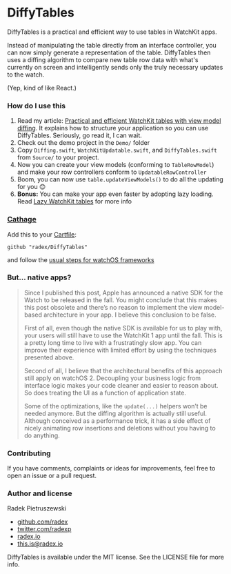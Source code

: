 # DiffyTables

DiffyTables is a practical and efficient way to use tables in WatchKit apps.

Instead of manipulating the table directly from an interface controller, you can now simply generate a representation of the table. DiffyTables then uses a diffing algorithm to compare new table row data with what's currently on screen and intelligently sends only the truly necessary updates to the watch.

(Yep, kind of like React.)

### How do I use this

1. Read my article: [Practical and efficient WatchKit tables with view model diffing](http://radex.io/watch/diffing/). It explains how to structure your application so you can use DiffyTables. Seriously, go read it, I can wait.
2. Check out the demo project in the `Demo/` folder
3. Copy `Diffing.swift`, `WatchKitUpdatable.swift`, and `DiffyTables.swift` from `Source/` to your project.
4. Now you can create your view models (conforming to `TableRowModel`) and make your row controllers conform to `UpdatableRowController`
5. Boom, you can now use `table.updateViewModels()` to do all the updating for you 😊
6. **Bonus:** You can make your app even faster by adopting lazy loading. Read [Lazy WatchKit tables](http://radex.io/watch/lazy/) for more info

### [Cathage](https://github.com/Carthage/Carthage)

Add this to your [Cartfile](https://github.com/Carthage/Carthage/blob/master/Documentation/Artifacts.md#cartfile):

    github "radex/DiffyTables"

and follow the [usual steps for watchOS frameworks](https://github.com/Carthage/Carthage#if-youre-building-for-ios-tvos-or-watchos)

### But… native apps?

> Since I published this post, Apple has announced a native SDK for the Watch to be released in the fall. You might conclude that this makes this post obsolete and there’s no reason to implement the view model-based architecture in your app. I believe this conclusion to be false.
>
> First of all, even though the native SDK is available for us to play with, your users will still have to use the WatchKit 1 app until the fall. This is a pretty long time to live with a frustratingly slow app. You can improve their experience with limited effort by using the techniques presented above.
>
> Second of all, I believe that the architectural benefits of this approach still apply on watchOS 2. Decoupling your business logic from interface logic makes your code cleaner and easier to reason about. So does treating the UI as a function of application state.
>
> Some of the optimizations, like the `update(...)` helpers won’t be needed anymore. But the diffing algorithm is actually still useful. Although conceived as a performance trick, it has a side effect of nicely animating row insertions and deletions without you having to do anything.

### Contributing

If you have comments, complaints or ideas for improvements, feel free to open an issue or a pull request.

### Author and license

Radek Pietruszewski

* [github.com/radex](http://github.com/radex)
* [twitter.com/radexp](http://twitter.com/radexp)
* [radex.io](http://radex.io)
* this.is@radex.io

DiffyTables is available under the MIT license. See the LICENSE file for more info.
